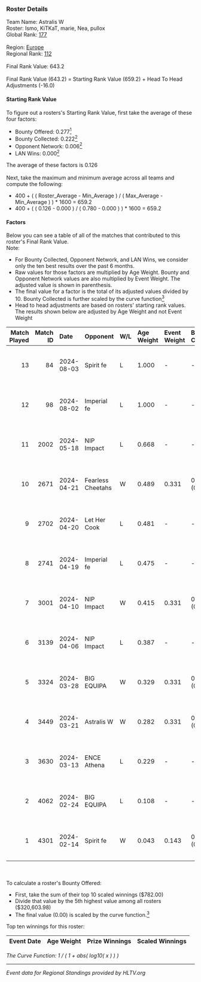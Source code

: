 ### Roster Details<br />
Team Name: Astralis W<br />
Roster: Ismo, KiTKaT, marie, Nea, pullox<br />
Global Rank: [177](../standings_global.md)<br />
<br />
Region: [Europe]( ../standings_europe.md)<br />
Regional Rank: [112]( ../standings_europe.md)<br />
<br />
Final Rank Value:  643.2<br />
<br />
Final Rank Value (643.2) = Starting Rank Value (659.2) + Head To Head Adjustments (-16.0)<br />

#### Starting Rank Value<br />
To figure out a rosters's Starting Rank Value, first take the average of these four factors:<br />
- Bounty Offered: 0.277[<sup>1</sup>](#table2)
- Bounty Collected: 0.222[<sup>2</sup>](#table1)
- Opponent Network: 0.006[<sup>2</sup>](#table1)
- LAN Wins: 0.000[<sup>2</sup>](#table1)

The average of these factors is 0.126<br />
<br />
Next, take the maximum and minimum average across all teams and compute the following:<br />
- 400 + ( ( Roster_Average - Min_Average ) / ( Max_Average - Min_Average ) ) * 1600 = 659.2
- 400 + ( ( 0.126 - 0.000 ) / ( 0.780 - 0.000 ) ) * 1600 = 659.2


#### Factors<br />
Below you can see a table of all of the matches that contributed to this roster's Final Rank Value.<br />
Note:<br />

- For Bounty Collected, Opponent Network, and LAN Wins, we consider only the ten best results over the past 6 months.
- Raw values for those factors are multiplied by Age Weight. Bounty and Opponent Network values are also multiplied by Event Weight. The adjusted value is shown in parenthesis.
- The final value for a factor is the total of its adjusted values divided by 10. Bounty Collected is further scaled by the curve function[<sup>3</sup>](#curveFunction)
- Head to head adjustments are based on rosters' starting rank values. The results shown below are adjusted by Age Weight and not Event Weight
<span id="table1"></span><br />


| Match Played | Match ID | Date       | Opponent          | W/L | Age Weight | Event Weight | Bounty Collected | Opponent Network | LAN Wins  | H2H Adj. | Roster                           |
| -: | -: | :- | :- | :- | :- | :- | :- | :- | :- | -: | :- |
|           13 |       84 | 2024-08-03 | Spirit fe         | L   | 1.000      | -            | -                | -                | -         |   -16.61 | Ismo, KiTKaT, marie, Nea, pullox |
|           12 |       98 | 2024-08-02 | Imperial fe       | L   | 1.000      | -            | -                | -                | -         |    -3.05 | Ismo, KiTKaT, marie, Nea, pullox |
|           11 |     2002 | 2024-05-18 | NIP Impact        | L   | 0.668      | -            | -                | -                | -         |    -8.79 | Ann4, D7, KiTKaT, Nea, pullox    |
|           10 |     2671 | 2024-04-21 | Fearless Cheetahs | W   | 0.489      | 0.331        | 0.003 (0.000)    | 0.063 (0.010)    | 0 (0.000) |     8.42 | Ann4, D7, KiTKaT, Nea, pullox    |
|            9 |     2702 | 2024-04-20 | Let Her Cook      | L   | 0.481      | -            | -                | -                | -         |    -3.17 | Ann4, D7, KiTKaT, Nea, pullox    |
|            8 |     2741 | 2024-04-19 | Imperial fe       | L   | 0.475      | -            | -                | -                | -         |    -1.68 | Ann4, D7, KiTKaT, Nea, pullox    |
|            7 |     3001 | 2024-04-10 | NIP Impact        | W   | 0.415      | 0.331        | 0.005 (0.001)    | 0.224 (0.031)    | 0 (0.000) |     7.72 | Ann4, D7, KiTKaT, Nea, pullox    |
|            6 |     3139 | 2024-04-06 | NIP Impact        | L   | 0.387      | -            | -                | -                | -         |    -5.29 | Ann4, D7, KiTKaT, Nea, pullox    |
|            5 |     3324 | 2024-03-28 | BIG EQUIPA        | W   | 0.329      | 0.331        | 0.017 (0.002)    | 0.146 (0.016)    | 0 (0.000) |     6.74 | Ann4, D7, KiTKaT, Nea, pullox    |
|            4 |     3449 | 2024-03-21 | Astralis W        | W   | 0.282      | 0.331        | 0.001 (0.000)    | 0.020 (0.002)    | 0 (0.000) |     3.99 | Ann4, D7, KiTKaT, Nea, pullox    |
|            3 |     3630 | 2024-03-13 | ENCE Athena       | L   | 0.229      | -            | -                | -                | -         |    -3.79 | Ann4, D7, KiTKaT, Nea, pullox    |
|            2 |     4062 | 2024-02-24 | BIG EQUIPA        | L   | 0.108      | -            | -                | -                | -         |    -1.20 | Ann4, D7, KiTKaT, Nea, pullox    |
|            1 |     4301 | 2024-02-14 | Spirit fe         | W   | 0.043      | 0.143        | 0.005 (0.000)    | 0.139 (0.001)    | 0 (0.000) |     0.69 | Ann4, D7, KiTKaT, Nea, pullox    |

<br />
<span id="table2"></span><br />
To calculate a roster's Bounty Offered:<br />

- First, take the sum of their top 10 scaled winnings ($782.00)
- Divide that value by the 5th highest value among all rosters ($320,603.98)
- The final value (0.00) is scaled by the curve function.[<sup>3</sup>](#curveFunction)

Top ten winnings for this roster:<br />

| Event Date | Age Weight | Prize Winnings | Scaled Winnings |
| :- | -: | :- | :- |


<span id="curveFunction"></span>_The Curve Function: 1 / ( 1 + abs( log10( x ) ) )_<br />

---
_Event data for Regional Standings provided by HLTV.org_<br />
